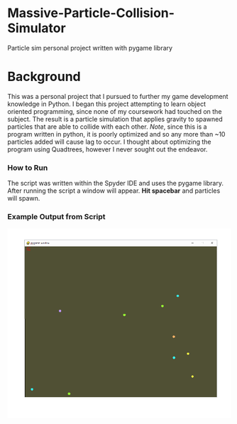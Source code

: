 # Massive-Particle-Collision-Simulator
Particle sim personal project written with pygame library

# Background
This was a personal project that I pursued to further my game development knowledge in Python. I began this project attempting to learn object oriented programming, since none of my coursework had touched on the subject. The result is a particle simulation that applies gravity to spawned particles that are able to collide with each other. *Note*, since this is a program written in python, it is poorly optimized and so any more than ~10 particles added will cause lag to occur. I thought about optimizing the program using Quadtrees, however I never sought out the endeavor. 

### How to Run
The script was written within the Spyder IDE and uses the pygame library. After running the script a window will appear. __Hit spacebar__ and particles will spawn. 

### Example Output from Script
![Alt text](https://github.com/TognaBologna09/Massive-Particle-Collision-Simulator/blob/main/pygameParticlesCollidingPNG.png)
